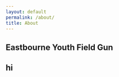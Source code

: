 ```yaml
---
layout: default
permalink: /about/
title: About
---
```


<div class="row">
  <div class="col-8 offset-2 center"><h2>Eastbourne Youth Field Gun</h2></div>
</div>

<div class="row">
  <div class="col-1"><h2>hi</h2></div>
</div>

